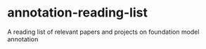 # annotation-reading-list
A reading list of relevant papers and projects on foundation model annotation
